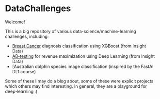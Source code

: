 # DataChallenges

Welcome!

This is a big repository of various data-science/machine-learning challenges, including:
+ [Breast Cancer](https://github.com/faraway1nspace/DataChallenges/tree/master/InsightData_Challenges/BreastCancer) diagnosis classification using XGBoost (from Insight Data)
+ [AB-testing](https://github.com/faraway1nspace/DataChallenges/blob/master/InsightData_Challenges/AB_testing/Robert_Rankin_DC2.ipynb) for revenue maximization using Deep Learning (from Insight Data)
+ [Australian dolphin species image classification (inspired by the FastAI DL1 course)

Some of these I may do a blog about, some of these were explicit projects which others may find interesting.
In general, they are a playground for deep-learning :)


